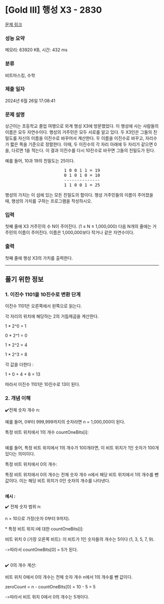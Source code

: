 # [Gold III] 행성 X3 - 2830 

[문제 링크](https://www.acmicpc.net/problem/2830) 

### 성능 요약

메모리: 63920 KB, 시간: 432 ms

### 분류

비트마스킹, 수학

### 제출 일자

2024년 6월 26일 17:08:41

### 문제 설명

<p>상근이는 초등학교 졸업 여행으로 외계 행성 X3에 방문했었다. 이 행성에 사는 사람들의 이름은 모두 자연수이다. 행성의 거주민은 모두 서로를 알고 있다. 두 X3인은 그들의 친밀도를 자신의 이름을 이진수로 바꾸어서 계산한다. 두 이름을 이진수로 바꾸고, 자리수가 짧은 쪽을 기준으로 정렬한다. 이때, 두 이진수의 각 자리 아래에 두 자리가 같으면 0을, 다르면 1을 적는다. 이 결과 이진수를 다시 10진수로 바꾸면 그들의 친밀도가 된다.</p>

<p>예를 들어, 10과 19의 친밀도는 25이다.</p>

<pre style="text-align: center;">1 0 0 1 1 = 19
0 1 0 1 0 = 10
--------------
1 1 0 0 1 = 25
</pre>

<p>행성의 가치는 이 섬에 있는 모든 친밀도의 합이다. 행성 거주민들의 이름이 주어졌을 때, 행성의 가치를 구하는 프로그램을 작성하시오.</p>

### 입력 

 <p>첫째 줄에 X3 거주민의 수 N이 주어진다. (1 ≤ N ≤ 1,000,000) 다음 N개의 줄에는 거주민의 이름이 주어진다. 이름은 1,000,000보다 작거나 같은 자연수이다.</p>

### 출력 

 <p>첫째 줄에 행성 X3의 가치를 출력한다.</p>

***
## 풀기 위한 정보
### 1. 이진수 1101을 10진수로 변환 단계

<p>이진수 1101은 오른쪽에서 왼쪽으로 읽는다.</p>
<p>각 자리의 위치에 해당하는 2의 거듭제곱을 계산한다.</p>
<p>1 * 2^0 = 1</p>
<p>0 * 2^1 = 0</p>
<p>1 * 2^2 = 4</p>
<p>1 * 2^3 = 8</p>
<p>각 값을 더한다 : </p>
1 + 0 + 4 + 8 = 13</p>
<p>따라서 이진수 1101은 10진수로 13이 된다.</p>

### 2. 개념 이해

<p>✔️전체 숫자 개수 n:</p>

<p>예를 들어, 0부터 999,999까지의 숫자라면 n = 1,000,000이 된다.</p>
<p>특정 비트 위치에서 1의 개수 countOneBits[i]:</p>

<p><br/>예를 들어, 특정 비트 위치에서 1의 개수가 100개라면, 이 비트 위치가 1인 숫자가 100개 있다는 의미이다.</p>
<p>특정 비트 위치에서 0의 개수:</p>

<p>특정 비트 위치에서 0의 개수는 전체 숫자 개수 n에서 해당 비트 위치에서 1의 개수를 뺀 값이다. 이는 해당 비트 위치가 0인 숫자의 개수를 나타낸다.</p>
<p><br/><b>예시 :</b></p>
<p>✔️ 전체 숫자 범위 n:</p>

<p>n = 10으로 가정(숫자 0부터 9까지).</p>
<p>* 특정 비트 위치 i에 대한 countOneBits[i]:</p>

<p>비트 위치 0 (가장 오른쪽 비트): 이 비트가 1인 숫자들의 개수는 5이다 (1, 3, 5, 7, 9).</p>
<p>->따라서 countOneBits[0] = 5가 된다.</p>  

<p><br/>✔️ 0의 개수 계산:</p>

<p>비트 위치 0에서 0의 개수는 전체 숫자 개수 n에서 1의 개수를 뺀 값이다.</p>
<p>zeroCount = n - countOneBits[0] = 10 - 5 = 5</p>
<p>->따라서 비트 위치 0에서 0의 개수는 5개이다.</p>
